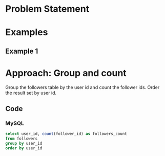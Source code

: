 # Problem Statement

# Examples
## Example 1

# Approach: Group and count
Group the followers table by the user id and count the follower ids.
Order the result set by user id.
## Code
### MySQL
```sql
select user_id, count(follower_id) as followers_count
from followers
group by user_id
order by user_id
```